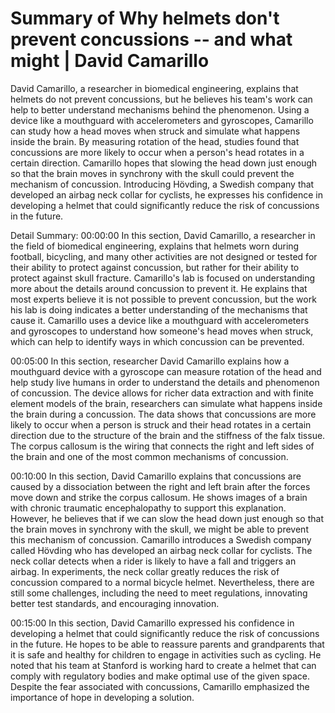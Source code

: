 # Summary of Why helmets don't prevent concussions -- and what might | David Camarillo

David Camarillo, a researcher in biomedical engineering, explains that helmets do not prevent concussions, but he believes his team's work can help to better understand mechanisms behind the phenomenon. Using a device like a mouthguard with accelerometers and gyroscopes, Camarillo can study how a head moves when struck and simulate what happens inside the brain. By measuring rotation of the head, studies found that concussions are more likely to occur when a person's head rotates in a certain direction. Camarillo hopes that slowing the head down just enough so that the brain moves in synchrony with the skull could prevent the mechanism of concussion. Introducing Hövding, a Swedish company that developed an airbag neck collar for cyclists, he expresses his confidence in developing a helmet that could significantly reduce the risk of concussions in the future.

Detail Summary: 
00:00:00
In this section, David Camarillo, a researcher in the field of biomedical engineering, explains that helmets worn during football, bicycling, and many other activities are not designed or tested for their ability to protect against concussion, but rather for their ability to protect against skull fracture. Camarillo's lab is focused on understanding more about the details around concussion to prevent it. He explains that most experts believe it is not possible to prevent concussion, but the work his lab is doing indicates a better understanding of the mechanisms that cause it. Camarillo uses a device like a mouthguard with accelerometers and gyroscopes to understand how someone's head moves when struck, which can help to identify ways in which concussion can be prevented.

00:05:00
In this section, researcher David Camarillo explains how a mouthguard device with a gyroscope can measure rotation of the head and help study live humans in order to understand the details and phenomenon of concussion. The device allows for richer data extraction and with finite element models of the brain, researchers can simulate what happens inside the brain during a concussion. The data shows that concussions are more likely to occur when a person is struck and their head rotates in a certain direction due to the structure of the brain and the stiffness of the falx tissue. The corpus callosum is the wiring that connects the right and left sides of the brain and one of the most common mechanisms of concussion.

00:10:00
In this section, David Camarillo explains that concussions are caused by a dissociation between the right and left brain after the forces move down and strike the corpus callosum. He shows images of a brain with chronic traumatic encephalopathy to support this explanation. However, he believes that if we can slow the head down just enough so that the brain moves in synchrony with the skull, we might be able to prevent this mechanism of concussion. Camarillo introduces a Swedish company called Hövding who has developed an airbag neck collar for cyclists. The neck collar detects when a rider is likely to have a fall and triggers an airbag. In experiments, the neck collar greatly reduces the risk of concussion compared to a normal bicycle helmet. Nevertheless, there are still some challenges, including the need to meet regulations, innovating better test standards, and encouraging innovation.

00:15:00
In this section, David Camarillo expressed his confidence in developing a helmet that could significantly reduce the risk of concussions in the future. He hopes to be able to reassure parents and grandparents that it is safe and healthy for children to engage in activities such as cycling. He noted that his team at Stanford is working hard to create a helmet that can comply with regulatory bodies and make optimal use of the given space. Despite the fear associated with concussions, Camarillo emphasized the importance of hope in developing a solution.

